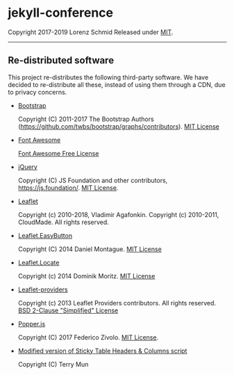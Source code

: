 # jekyll-conference

Copyright 2017-2019 Lorenz Schmid
Released under [MIT](LICENSE.md).

---

## Re-distributed software

This project re-distributes the following third-party software. We have decided to re-distribute all these, instead of using them through a CDN, due to privacy concerns.

 - [Bootstrap](https://getbootstrap.com)

    Copyright (C) 2011-2017 The Bootstrap Authors (https://github.com/twbs/bootstrap/graphs/contributors).
    [MIT License](https://github.com/twbs/bootstrap/blob/master/LICENSE)

 - [Font Awesome](https://fontawesome.com/)

    [Font Awesome Free License](https://fontawesome.com/license/free)

 - [jQuery](https://jquery.com)

    Copyright (C) JS Foundation and other contributors, https://js.foundation/.
    [MIT License](http://opensource.org/licenses/MIT).

 - [Leaflet](https://leafletjs.com/)

    Copyright (c) 2010-2018, Vladimir Agafonkin.
    Copyright (c) 2010-2011, CloudMade.
    All rights reserved.

 - [Leaflet.EasyButton](https://github.com/CliffCloud/Leaflet.EasyButton/)

    Copyright (C) 2014 Daniel Montague.
    [MIT License](https://github.com/CliffCloud/Leaflet.EasyButton/blob/master/LICENSE)

 - [Leaflet.Locate](https://github.com/domoritz/leaflet-locatecontrol/)

    Copyright (c) 2014 Dominik Moritz.
    [MIT License](https://github.com/domoritz/leaflet-locatecontrol/blob/gh-pages/LICENSE)

 - [Leaflet-providers](https://github.com/leaflet-extras/leaflet-providers/)

    Copyright (c) 2013 Leaflet Providers contributors. All rights reserved.
    [BSD 2-Clause "Simplified" License](https://github.com/leaflet-extras/leaflet-providers/blob/master/license.md)

 - [Popper.js](https://popper.js.org)

    Copyright (C) 2017 Federico Zivolo.
    [MIT License](http://opensource.org/licenses/MIT).

 - [Modified version of Sticky Table Headers & Columns script](https://tympanus.net/codrops/2014/01/09/sticky-table-headers-columns/)

    Copyright (C) Terry Mun
